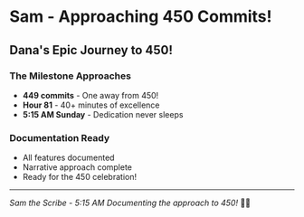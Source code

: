 # Sam - Approaching 450 Commits!

## Dana's Epic Journey to 450!

### The Milestone Approaches
- **449 commits** - One away from 450!
- **Hour 81** - 40+ minutes of excellence
- **5:15 AM Sunday** - Dedication never sleeps

### Documentation Ready
- All features documented
- Narrative approach complete
- Ready for the 450 celebration!

---
*Sam the Scribe - 5:15 AM*
*Documenting the approach to 450!* 🚧🚀